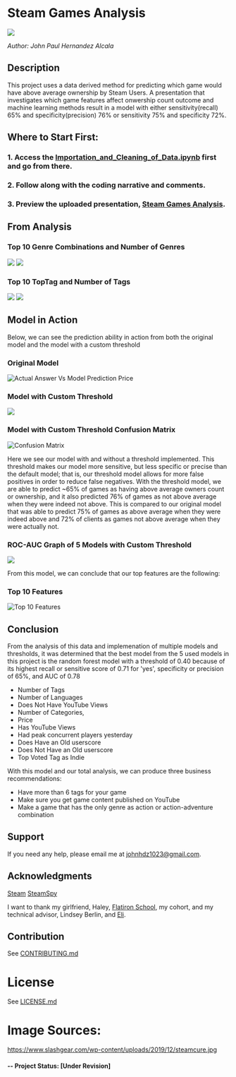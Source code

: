 # Steam Games Analysis

<img src="https://www.slashgear.com/wp-content/uploads/2019/12/steamcure.jpg">


*Author: John Paul Hernandez Alcala*

## Description 
This project uses a data derived method for predicting which game would have above average ownership by Steam Users. A presentation that investigates which game features affect onwership count outcome and machine learning methods result in a model with either sensitivity(recall) 65% and specificity(precision) 76% or sensitivity 75% and specificity 72%.

## Where to Start First:

### 1. Access the [Importation_and_Cleaning_of_Data.ipynb](https://nbviewer.jupyter.org/github/JohnPaulHernandezAlcala/steam-games/blob/main/Importation_and_Cleaning_of_Data.ipynb) first and go from there.
### 2. Follow along with the coding narrative and comments.
### 3. Preview the uploaded presentation, [Steam Games Analysis](https://github.com/JohnPaulHernandezAlcala/steam-games/blob/main/Steam%20Games%20Analysis.pdf).

## From Analysis

### Top 10 Genre Combinations and Number of Genres
![](https://github.com/JohnPaulHernandezAlcala/steam-games/blob/main/Images/Top10Genres.png)
![](https://github.com/JohnPaulHernandezAlcala/steam-games/blob/main/Images/NumOfGenresBar.png)

### Top 10 TopTag and Number of Tags
![](https://github.com/JohnPaulHernandezAlcala/steam-games/blob/main/Images/Top10Tags.png)
![](https://github.com/JohnPaulHernandezAlcala/steam-games/blob/main/Images/NumOfTagsBar.png)

## Model in Action
Below, we can see the prediction ability in action from both the original model and the model with a custom threshold

### Original Model
![Actual Answer Vs Model Prediction Price](https://github.com/JohnPaulHernandezAlcala/steam-games/blob/main/Images/FinalModelinAction.png)

### Model with Custom Threshold
![](https://github.com/JohnPaulHernandezAlcala/steam-games/blob/main/Images/FinalModelwThresholdinAction.png)

### Model with Custom Threshold Confusion Matrix
![Confusion Matrix](https://github.com/JohnPaulHernandezAlcala/steam-games/blob/main/Images/FinalModelConMatThres.png)

Here we see our model with and without a threshold implemented. This threshold makes our model more sensitive, but less specific or precise than the default model; that is, our threshold model allows for more false positives in order to reduce false negatives. With the threshold model, we are able to predict ~65% of games as having above average owners count or ownership, and it also predicted 76% of games as not above average when they were indeed not above. This is compared to our original model that was able to predict 75% of games as above average when they were indeed above and 72% of clients as games not above average when they were actually not.

### ROC-AUC Graph of 5 Models with Custom Threshold
![](https://github.com/JohnPaulHernandezAlcala/steam-games/blob/main/Images/FinalModelROC-AUC.png)

From this model, we can conclude that our top features are the following: 

### Top 10 Features
![Top 10 Features](https://github.com/JohnPaulHernandezAlcala/steam-games/blob/main/Images/Top10FeaturesfromFinalModel.png)

## Conclusion
From the analysis of this data and implemenation of multiple models and thresholds, it was determined that the best model from the 5 used models in this project is the random forest model with a threshold of 0.40 because of its highest recall or sensitive score of 0.71 for 'yes', specificity or precision of 65%, and AUC of 0.78


* Number of Tags 
* Number of Languages
* Does Not Have YouTube Views
* Number of Categories,
* Price 
* Has YouTube Views
* Had peak concurrent players yesterday
* Does Have an Old userscore
* Does Not Have an Old userscore
* Top Voted Tag as Indie

With this model and our total analysis, we can produce three business recommendations:

* Have more than 6 tags for your game
* Make sure you get game content published on YouTube
* Make a game that has the only genre as action or action-adventure combination

## Support
If you need any help, please email me at johnhdz1023@gmail.com.

## Acknowledgments
[Steam](https://store.steampowered.com/)
[SteamSpy](https://steamspy.com/)

I want to thank my girlfriend, Haley, [Flatiron School](https://flatironschool.com/), my cohort, and my technical advisor, Lindsey Berlin, and [Eli](http://linkedin.com/in/jacob-eli-thomas-4377037).

## Contribution
See [CONTRIBUTING.md](https://github.com/JohnPaulHernandezAlcala/House_Sale_Prices/blob/master/CONTRIBUTING.md)

# License
See [LICENSE.md](https://github.com/JohnPaulHernandezAlcala/House_Sale_Prices/blob/master/LICENSE.md)

# Image Sources:
https://www.slashgear.com/wp-content/uploads/2019/12/steamcure.jpg


#### -- Project Status: [Under Revision]
